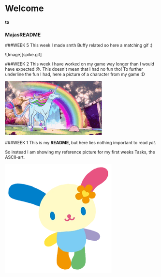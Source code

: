 
# Welcome
#### to 
### MajasREADME
###WEEK 5
This week I made smth Buffy related so here a matching gif :)

![Image][spike.gif]

###WEEK 2
This week I have worked on my game way longer than I would have expected 😞. This doesn't mean that I had no fun tho! 
To further underline the fun I had, here a picture of a character from my game :D

![Image](unicorn.gif)

###WEEK 1
This is my **README**, but here lies nothing important to read *yet*.

So instead I am showing my reference picture for my first weeks Tasks, the ASCII-art.

![Image](Usahana.webp)

